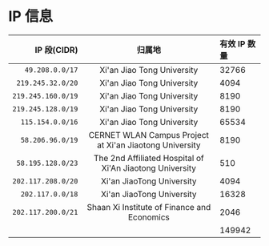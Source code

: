 # IP 信息

| IP 段\(CIDR\) | 归属地 | 有效 IP 数量 |
| ---: | :---: | :--- |
| `49.208.0.0/17` | Xi'an Jiao Tong University | 32766 |
| `219.245.32.0/20` | Xi'an Jiao Tong University | 4094 |
| `219.245.160.0/19` | Xi'an Jiao Tong University | 8190 |
| `219.245.128.0/19` | Xi'an Jiao Tong University | 8190 |
| `115.154.0.0/16` | Xi'an Jiao Tong University | 65534 |
| `58.206.96.0/19` | CERNET WLAN Campus Project at Xi'an Jiaotong University | 8190 |
| `58.195.128.0/23` | The 2nd Affiliated Hospital of Xi'An Jiaotong University | 510 |
| `202.117.208.0/20` | Xi'an JiaoTong University | 4094 |
| `202.117.0.0/18` | Xi'an JiaoTong University | 16328 |
| `202.117.200.0/21` | Shaan Xi Institute of Finance and Economics | 2046 |
|  |  | 149942 |







